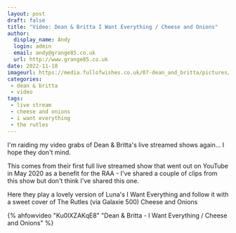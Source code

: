 ```yaml
---
layout: post
draft: false
title: "Video: Dean & Britta I Want Everything / Cheese and Onions"
author: 
  display_name: Andy
  login: admin
  email: andy@grange85.co.uk
  url: http://www.grange85.co.uk
date: 2022-11-10
imageurl: https://media.fullofwishes.co.uk/07-dean_and_britta/pictures/2020-05-14-dean-and-britta-stream-01.png
categories:
 - dean & britta
 - video
tags:
 - live stream
 - cheese and onions
 - i want everything
 - the rutles
---
```

I'm raiding my video grabs of Dean & Britta's live streamed shows again... I hope they don't mind.

This comes from their first full live streamed show that went out on YouTube in May 2020 as a benefit for the RAA - I've shared a couple of clips from this show but don't think I've shared this one.

Here they play a lovely version of Luna's I Want Everything and follow it with a sweet cover of The Rutles (via Galaxie 500) Cheese and Onions

{% ahfowvideo "Ku0IXZAKqE8" "Dean & Britta - I Want Everything / Cheese and Onions" %}
